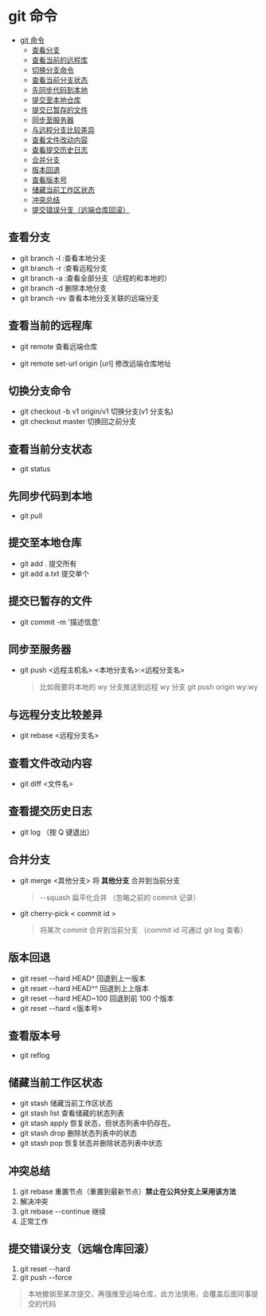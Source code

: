 # git 命令
<!-- TOC -->

- [git 命令](#git-命令)
  - [查看分支](#查看分支)
  - [查看当前的远程库](#查看当前的远程库)
  - [切换分支命令](#切换分支命令)
  - [查看当前分支状态](#查看当前分支状态)
  - [先同步代码到本地](#先同步代码到本地)
  - [提交至本地仓库](#提交至本地仓库)
  - [提交已暂存的文件](#提交已暂存的文件)
  - [同步至服务器](#同步至服务器)
  - [与远程分支比较差异](#与远程分支比较差异)
  - [查看文件改动内容](#查看文件改动内容)
  - [查看提交历史日志](#查看提交历史日志)
  - [合并分支](#合并分支)
  - [版本回退](#版本回退)
  - [查看版本号](#查看版本号)
  - [储藏当前工作区状态](#储藏当前工作区状态)
  - [冲突总结](#冲突总结)
  - [提交错误分支（远端仓库回滚）](#提交错误分支远端仓库回滚)

<!-- /TOC -->
## 查看分支

- git branch -l :查看本地分支
- git branch -r :查看远程分支
- git branch -a :查看全部分支（远程的和本地的）
- git branch -d <BranchName> 删除本地分支
- git branch -vv 查看本地分支关联的远端分支

## 查看当前的远程库

- git remote 查看远端仓库

- git remote set-url origin [url] 修改远端仓库地址

## 切换分支命令

- git checkout -b v1 origin/v1 切换分支(v1 分支名)
- git checkout master 切换回之前分支

## 查看当前分支状态

- git status

## 先同步代码到本地

- git pull

## 提交至本地仓库

- git add . 提交所有
- git add a.txt 提交单个

## 提交已暂存的文件

- git commit -m '描述信息'

## 同步至服务器

- git push <远程主机名> <本地分支名>:<远程分支名>
  > 比如我要将本地的 wy 分支推送到远程 wy 分支
  > git push origin wy:wy

## 与远程分支比较差异

- git rebase <远程分支名>

## 查看文件改动内容

- git diff <文件名>

## 查看提交历史日志

- git log （按 Q 键退出）

## 合并分支

- git merge <其他分支> 将 **其他分支** 合并到当前分支
  > --squash 扁平化合并 （忽略之前的 commit 记录）
- git cherry-pick < commit id >
  > 将某次 commit 合并到当前分支 （commit id 可通过 git log 查看）

## 版本回退

- git reset --hard HEAD^ 回退到上一版本
- git reset --hard HEAD^^ 回退到上上版本
- git reset --hard HEAD~100 回退到前 100 个版本
- git reset --hard <版本号>

## 查看版本号

- git reflog

## 储藏当前工作区状态

- git stash 储藏当前工作区状态
- git stash list 查看储藏的状态列表
- git stash apply 恢复状态，但状态列表中扔存在。
- git stash drop 删除状态列表中的状态
- git stash pop 恢复状态并删除状态列表中状态

## 冲突总结

1. git rebase 重置节点（重置到最新节点）**禁止在公共分支上采用该方法**
2. 解决冲突
3. git rebase --continue 继续
4. 正常工作

## 提交错误分支（远端仓库回滚）

1. git reset --hard <commit-id>
2. git push --force

> 本地撤销至某次提交，再强推至远端仓库，此方法慎用，会覆盖后面同事提交的代码

